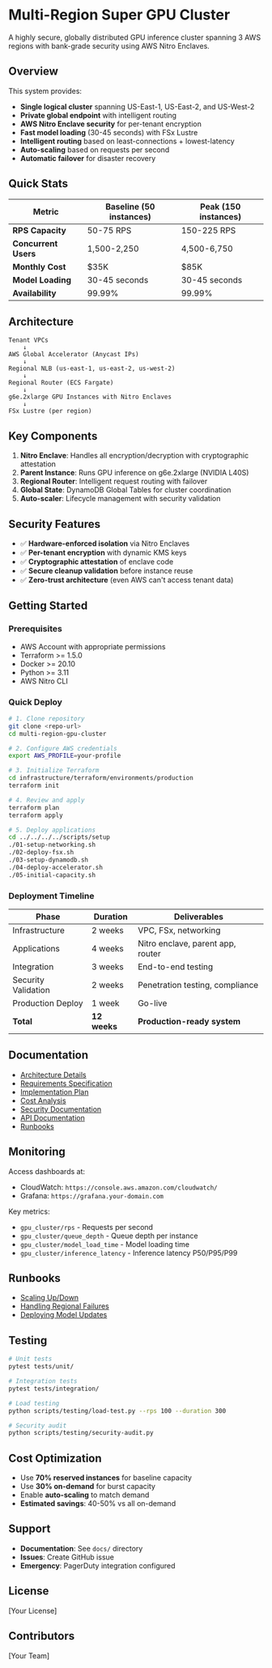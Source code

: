 # Multi-Region Super GPU Cluster

A highly secure, globally distributed GPU inference cluster spanning 3 AWS regions with bank-grade security using AWS Nitro Enclaves.

## Overview

This system provides:
- **Single logical cluster** spanning US-East-1, US-East-2, and US-West-2
- **Private global endpoint** with intelligent routing
- **AWS Nitro Enclave security** for per-tenant encryption
- **Fast model loading** (30-45 seconds) with FSx Lustre
- **Intelligent routing** based on least-connections + lowest-latency
- **Auto-scaling** based on requests per second
- **Automatic failover** for disaster recovery

## Quick Stats

| Metric | Baseline (50 instances) | Peak (150 instances) |
|--------|-------------------------|----------------------|
| **RPS Capacity** | 50-75 RPS | 150-225 RPS |
| **Concurrent Users** | 1,500-2,250 | 4,500-6,750 |
| **Monthly Cost** | $35K | $85K |
| **Model Loading** | 30-45 seconds | 30-45 seconds |
| **Availability** | 99.99% | 99.99% |

## Architecture
```
Tenant VPCs
    ↓
AWS Global Accelerator (Anycast IPs)
    ↓
Regional NLB (us-east-1, us-east-2, us-west-2)
    ↓
Regional Router (ECS Fargate)
    ↓
g6e.2xlarge GPU Instances with Nitro Enclaves
    ↓
FSx Lustre (per region)
```

## Key Components

1. **Nitro Enclave**: Handles all encryption/decryption with cryptographic attestation
2. **Parent Instance**: Runs GPU inference on g6e.2xlarge (NVIDIA L40S)
3. **Regional Router**: Intelligent request routing with failover
4. **Global State**: DynamoDB Global Tables for cluster coordination
5. **Auto-scaler**: Lifecycle management with security validation

## Security Features

- ✅ **Hardware-enforced isolation** via Nitro Enclaves
- ✅ **Per-tenant encryption** with dynamic KMS keys
- ✅ **Cryptographic attestation** of enclave code
- ✅ **Secure cleanup validation** before instance reuse
- ✅ **Zero-trust architecture** (even AWS can't access tenant data)

## Getting Started

### Prerequisites

- AWS Account with appropriate permissions
- Terraform >= 1.5.0
- Docker >= 20.10
- Python >= 3.11
- AWS Nitro CLI

### Quick Deploy
```bash
# 1. Clone repository
git clone <repo-url>
cd multi-region-gpu-cluster

# 2. Configure AWS credentials
export AWS_PROFILE=your-profile

# 3. Initialize Terraform
cd infrastructure/terraform/environments/production
terraform init

# 4. Review and apply
terraform plan
terraform apply

# 5. Deploy applications
cd ../../../../scripts/setup
./01-setup-networking.sh
./02-deploy-fsx.sh
./03-setup-dynamodb.sh
./04-deploy-accelerator.sh
./05-initial-capacity.sh
```

### Deployment Timeline

| Phase | Duration | Deliverables |
|-------|----------|--------------|
| Infrastructure | 2 weeks | VPC, FSx, networking |
| Applications | 4 weeks | Nitro enclave, parent app, router |
| Integration | 3 weeks | End-to-end testing |
| Security Validation | 2 weeks | Penetration testing, compliance |
| Production Deploy | 1 week | Go-live |
| **Total** | **12 weeks** | **Production-ready system** |

## Documentation

- [Architecture Details](./ARCHITECTURE.md)
- [Requirements Specification](./REQUIREMENTS.md)
- [Implementation Plan](./IMPLEMENTATION_PLAN.md)
- [Cost Analysis](./COST_ANALYSIS.md)
- [Security Documentation](./SECURITY.md)
- [API Documentation](./docs/api/)
- [Runbooks](./docs/runbooks/)

## Monitoring

Access dashboards at:
- CloudWatch: `https://console.aws.amazon.com/cloudwatch/`
- Grafana: `https://grafana.your-domain.com`

Key metrics:
- `gpu_cluster/rps` - Requests per second
- `gpu_cluster/queue_depth` - Queue depth per instance
- `gpu_cluster/model_load_time` - Model loading time
- `gpu_cluster/inference_latency` - Inference latency P50/P95/P99

## Runbooks

- [Scaling Up/Down](./docs/runbooks/scaling.md)
- [Handling Regional Failures](./docs/runbooks/incident-response.md)
- [Deploying Model Updates](./docs/runbooks/maintenance.md)

## Testing
```bash
# Unit tests
pytest tests/unit/

# Integration tests
pytest tests/integration/

# Load testing
python scripts/testing/load-test.py --rps 100 --duration 300

# Security audit
python scripts/testing/security-audit.py
```

## Cost Optimization

- Use **70% reserved instances** for baseline capacity
- Use **30% on-demand** for burst capacity
- Enable **auto-scaling** to match demand
- **Estimated savings**: 40-50% vs all on-demand

## Support

- **Documentation**: See `docs/` directory
- **Issues**: Create GitHub issue
- **Emergency**: PagerDuty integration configured

## License

[Your License]

## Contributors

[Your Team]
